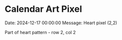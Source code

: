# Calendar Art Pixel

Date: 2024-12-17 00:00:00
Message: Heart pixel (2,2)

Part of heart pattern - row 2, col 2
